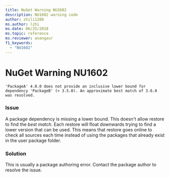 ```yaml
---
title: NuGet Warning NU1602
description: NU1602 warning code
author: zhili1208
ms.author: lzhi
ms.date: 06/25/2018
ms.topic: reference
ms.reviewer: anangaur
f1_keywords: 
  - "NU1602"
---
```


# NuGet Warning NU1602

```
'PackageA' 4.0.0 does not provide an inclusive lower bound for dependency 'PackageB' (> 3.5.0). An approximate best match of 3.6.0 was resolved.
```

### Issue
A package dependency is missing a lower bound. This doesn't allow restore to find the *best match*. Each restore will float downwards trying to find a lower version that can be used. This means that restore goes online to check all sources each time instead of using the packages that already exist in the user package folder.

### Solution
This is usually a package authoring error. Contact the package author to resolve the issue.